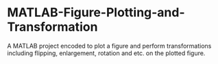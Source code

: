 # MATLAB-Figure-Plotting-and-Transformation
A MATLAB project encoded to plot a figure and perform transformations including flipping, enlargement, rotation and etc. on the plotted figure.
